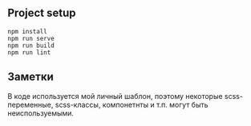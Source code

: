 ## Project setup
```
npm install
npm run serve
npm run build
npm run lint
```

## Заметки

В коде используется мой личный шаблон, 
поэтому некоторые scss-переменные, scss-классы, компонетнты и т.п. могут быть неиспользуемыми.
